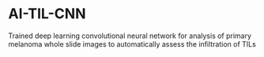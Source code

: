 # AI-TIL-CNN
Trained deep learning convolutional neural network for analysis of primary melanoma whole slide images to automatically assess the infiltration of TILs
